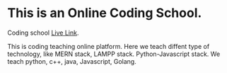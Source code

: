 # This is an Online Coding School.

Coding school [Live Link](https://rakib-coding-school.netlify.app/).

This is coding teaching online platform. Here we teach diffent type of technology, like MERN stack, LAMPP stack. Python-Javascript stack. We teach python, c++, java, Javascript, Golang.